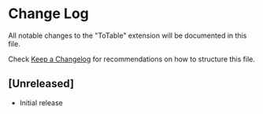 # Change Log

All notable changes to the "ToTable" extension will be documented in this file.

Check [Keep a Changelog](http://keepachangelog.com/) for recommendations on how to structure this file.

## [Unreleased]

- Initial release